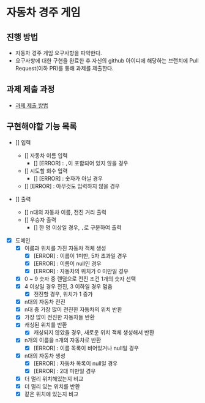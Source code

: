 # 자동차 경주 게임
## 진행 방법
* 자동차 경주 게임 요구사항을 파악한다.
* 요구사항에 대한 구현을 완료한 후 자신의 github 아이디에 해당하는 브랜치에 Pull Request(이하 PR)를 통해 과제를 제출한다.

## 과제 제출 과정
* [과제 제출 방법](https://github.com/next-step/nextstep-docs/tree/master/precourse)

## 구현해야할 기능 목록

- [] 입력
  - [] 자동차 이름 입력
    - [] [ERROR] : `,`이 포함되어 있지 않을 경우
  - [] 시도할 회수 입력
    - [] [ERROR] : 숫자가 아닐 경우
  - [] [ERROR] : 아무것도 입력하지 않을 경우    

- [] 출력
  - [] n대의 자동차 이름, 전진 거리 출력
  - [] 우승자 출력
    - [] 한 명 이상일 경우, `,`로 구분하여 출력

- [x] 도메인
  - [x] 이름과 위치를 가진 자동차 객체 생성
    - [x] [ERROR] : 이름이 1미만, 5자 초과일 경우
    - [x] [ERROR] : 이름이 null인 경우
    - [x] [ERROR] : 자동차의 위치가 0 미만일 경우
  - [x] 0 ~ 9 숫자 중 랜덤으로 전진 조건 1개의 숫자 선택
  - [x] 4 이상일 경우 전진, 3 이하일 경우 멈춤
    - [x] 전진할 경우, 위치가 1 증가
  - [x] n대의 자동차 전진
  - [x] n대 중 가장 많이 전진한 자동차의 위치 반환
  - [x] 가장 많이 전진한 자동차들 반환
  - [x] 캐싱된 위치를 반환
    - [x] 캐싱되지 않았을 경우, 새로운 위치 객체 생성해서 반환
  - [x] n개의 이름을 n개의 자동차로 반환
    - [x] [ERROR] : 이름 목록이 비어있거나 null일 경우
  - [x] n대의 자동차 생성
    - [x] [ERROR] : 자동차 목록이 null일 경우
    - [x] [ERROR] : 2대 미만일 경우
  - [x] 더 멀리 위치해있는지 비교
  - [x] 더 멀리 있는 위치를 반환
  - [x] 같은 위치에 있는지 비교
